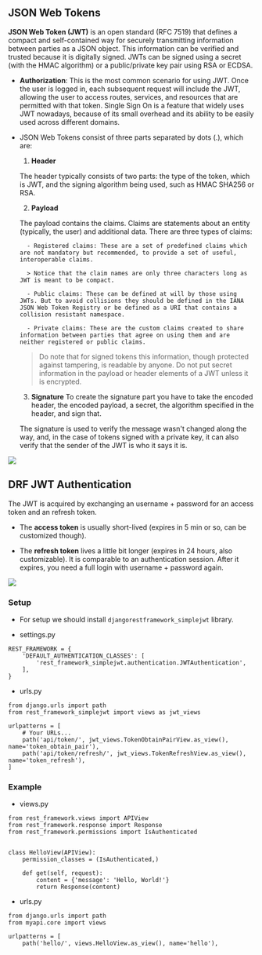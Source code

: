 ## JSON Web Tokens

**JSON Web Token (JWT)** is an open standard (RFC 7519) that defines a compact and self-contained way for securely transmitting information between parties as a JSON object. This information can be verified and trusted because it is digitally signed. JWTs can be signed using a secret (with the HMAC algorithm) or a public/private key pair using RSA or ECDSA.

- **Authorization**: This is the most common scenario for using JWT. Once the user is logged in, each subsequent request will include the JWT, allowing the user to access routes, services, and resources that are permitted with that token. Single Sign On is a feature that widely uses JWT nowadays, because of its small overhead and its ability to be easily used across different domains.


- JSON Web Tokens consist of three parts separated by dots (.), which are:

    1. **Header**

    The header typically consists of two parts: the type of the token, which is JWT, and the signing algorithm being used, such as HMAC SHA256 or RSA.

    2. **Payload**
    
    The payload contains the claims. Claims are statements about an entity (typically, the user) and additional data. There are three types of claims:

        - Registered claims: These are a set of predefined claims which are not mandatory but recommended, to provide a set of useful, interoperable claims.

        > Notice that the claim names are only three characters long as JWT is meant to be compact.

        - Public claims: These can be defined at will by those using JWTs. But to avoid collisions they should be defined in the IANA JSON Web Token Registry or be defined as a URI that contains a collision resistant namespace.

        - Private claims: These are the custom claims created to share information between parties that agree on using them and are neither registered or public claims.

    > Do note that for signed tokens this information, though protected against tampering, is readable by anyone. Do not put secret information in the payload or header elements of a JWT unless it is encrypted.

    3. **Signature**
    To create the signature part you have to take the encoded header, the encoded payload, a secret, the algorithm specified in the header, and sign that.

    The signature is used to verify the message wasn't changed along the way, and, in the case of tokens signed with a private key, it can also verify that the sender of the JWT is who it says it is.

![](https://miro.medium.com/max/6216/1*u3a-5xZDeudKrFGcxHzLew.png)


## DRF JWT Authentication

The JWT is acquired by exchanging an username + password for an access token and an refresh token.

- The **access token** is usually short-lived (expires in 5 min or so, can be customized though).

- The **refresh token** lives a little bit longer (expires in 24 hours, also customizable). It is comparable to an authentication session. After it expires, you need a full login with username + password again.

![](https://miro.medium.com/max/630/1*IqAodJn46th31XLkU5Qf1w.jpeg)

### Setup
- For setup we should install `djangorestframework_simplejwt` library.

- settings.py

```
REST_FRAMEWORK = {
    'DEFAULT_AUTHENTICATION_CLASSES': [
        'rest_framework_simplejwt.authentication.JWTAuthentication',
    ],
}
```

- urls.py

```
from django.urls import path
from rest_framework_simplejwt import views as jwt_views

urlpatterns = [
    # Your URLs...
    path('api/token/', jwt_views.TokenObtainPairView.as_view(), name='token_obtain_pair'),
    path('api/token/refresh/', jwt_views.TokenRefreshView.as_view(), name='token_refresh'),
]
```

### Example

- views.py

```
from rest_framework.views import APIView
from rest_framework.response import Response
from rest_framework.permissions import IsAuthenticated


class HelloView(APIView):
    permission_classes = (IsAuthenticated,)

    def get(self, request):
        content = {'message': 'Hello, World!'}
        return Response(content)
```

- urls.py

```
from django.urls import path
from myapi.core import views

urlpatterns = [
    path('hello/', views.HelloView.as_view(), name='hello'),
```